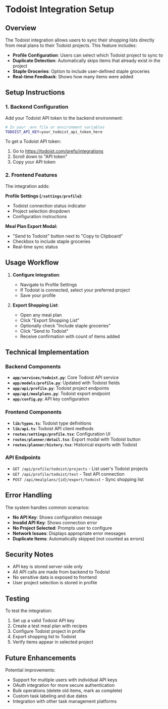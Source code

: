 # Todoist Integration Setup

## Overview
The Todoist integration allows users to sync their shopping lists directly from meal plans to their Todoist projects. This feature includes:

- **Profile Configuration**: Users can select which Todoist project to sync to
- **Duplicate Detection**: Automatically skips items that already exist in the project
- **Staple Groceries**: Option to include user-defined staple groceries
- **Real-time Feedback**: Shows how many items were added

## Setup Instructions

### 1. Backend Configuration

Add your Todoist API token to the backend environment:

```bash
# In your .env file or environment variables
TODOIST_API_KEY=your_todoist_api_token_here
```

To get a Todoist API token:
1. Go to https://todoist.com/prefs/integrations
2. Scroll down to "API token"
3. Copy your API token

### 2. Frontend Features

The integration adds:

**Profile Settings (`/settings/profile`):**
- Todoist connection status indicator
- Project selection dropdown
- Configuration instructions

**Meal Plan Export Modal:**
- "Send to Todoist" button next to "Copy to Clipboard"
- Checkbox to include staple groceries
- Real-time sync status

## Usage Workflow

1. **Configure Integration**:
   - Navigate to Profile Settings
   - If Todoist is connected, select your preferred project
   - Save your profile

2. **Export Shopping List**:
   - Open any meal plan
   - Click "Export Shopping List" 
   - Optionally check "Include staple groceries"
   - Click "Send to Todoist"
   - Receive confirmation with count of items added

## Technical Implementation

### Backend Components

- **`app/services/todoist.py`**: Core Todoist API service
- **`app/models/profile.py`**: Updated with Todoist fields
- **`app/api/profile.py`**: Todoist project endpoints
- **`app/api/mealplans.py`**: Todoist export endpoint
- **`app/config.py`**: API key configuration

### Frontend Components

- **`lib/types.ts`**: Todoist type definitions
- **`lib/api.ts`**: Todoist API client methods
- **`routes/settings/profile.tsx`**: Configuration UI
- **`routes/planner/detail.tsx`**: Export modal with Todoist button
- **`routes/planner/history.tsx`**: Historical exports with Todoist

### API Endpoints

- `GET /api/profile/todoist/projects` - List user's Todoist projects
- `GET /api/profile/todoist/test` - Test API connection
- `POST /api/mealplans/{id}/export/todoist` - Sync shopping list

## Error Handling

The system handles common scenarios:

- **No API Key**: Shows configuration message
- **Invalid API Key**: Shows connection error
- **No Project Selected**: Prompts user to configure
- **Network Issues**: Displays appropriate error messages
- **Duplicate Items**: Automatically skipped (not counted as errors)

## Security Notes

- API key is stored server-side only
- All API calls are made from backend to Todoist
- No sensitive data is exposed to frontend
- User project selection is stored in profile

## Testing

To test the integration:

1. Set up a valid Todoist API key
2. Create a test meal plan with recipes
3. Configure Todoist project in profile
4. Export shopping list to Todoist
5. Verify items appear in selected project

## Future Enhancements

Potential improvements:
- Support for multiple users with individual API keys
- OAuth integration for more secure authentication
- Bulk operations (delete old items, mark as complete)
- Custom task labeling and due dates
- Integration with other task management platforms
